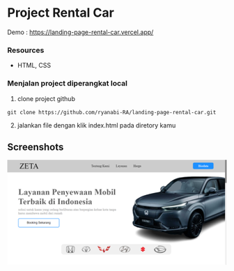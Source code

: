 # Project Rental Car

Demo : https://landing-page-rental-car.vercel.app/

### Resources
-  HTML, CSS

### Menjalan project diperangkat local
1. clone project github
```
git clone https://github.com/ryanabi-RA/landing-page-rental-car.git
```

2. jalankan file dengan klik index.html pada diretory kamu

## Screenshots

![NotesApp Page](./Rental%20car.png "NotesApp Page")
